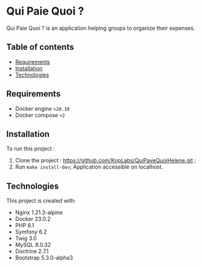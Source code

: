 # Qui Paie Quoi ?

Qui Paie Quoi ? is an application helping groups to organize their expenses.

## Table of contents

* [Requirements](#requirements)
* [Installation](#installation)
* [Technologies](#technologies)

## Requirements

- Docker engine `>20.10`
- Docker compose `>2`

## Installation

To run this project :
1. Clone the project : https://github.com/KnpLabs/QuiPayeQuoiHelene.git ;
2. Run `make install-dev`;
Application accessible on localhost.

## Technologies

This project is created with:
- Nginx 1.21.3-alpine
- Docker 23.0.2
- PHP 8.1
- Symfony 6.2
- Twig 3.0
- MySQL 8.0.32
- Doctrine 2.7.1
- Bootstrap 5.3.0-alpha3